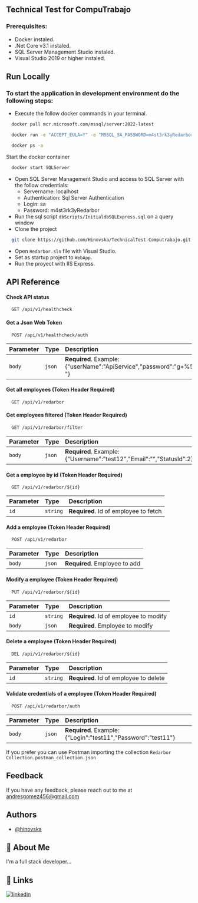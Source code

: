 ## Technical Test for CompuTrabajo
### Prerequisites:

- Docker instaled.
- .Net Core v3.1 instaled.
- SQL Server Management Studio instaled.
- Visual Studio 2019 or higher instaled.


    
## Run Locally
### To start the application in development environment do the following steps:
- Execute the follow docker commands in your terminal.

```bash
  docker pull mcr.microsoft.com/mssql/server:2022-latest
```
```bash
  docker run -e "ACCEPT_EULA=Y" -e "MSSQL_SA_PASSWORD=m4st3rk3yRedarbor" -p 1433:1433 --name SQLServer --hostname SQLServer -d mcr.microsoft.com/mssql/server:2022-latest
```
```bash
  docker ps -a
```
Start the docker container
```bash
  docker start SQLServer
```
- Open SQL Server Management Studio and access to SQL Server with the follow credentials:
    - Servername: localhost
    - Authentication: Sql Server Authentication
    - Login: sa
    - Password: m4st3rk3yRedarbor
- Run the sql script ```dbScripts/InitialdbSQLExpress.sql``` on a query window
- Clone the project

```bash
  git clone https://github.com/Hinovska/TechnicalTest-Computrabajo.git
```
- Open ```Redarbor.sln``` file with Visual Studio.
- Set as startup project to ```WebApp```.
- Run the proyect with IIS Express. 


## API Reference

#### Check API status

```http
  GET /api/v1/healthcheck
```

#### Get a Json Web Token

```http
  POST /api/v1/healthcheck/auth
```
| Parameter | Type     | Description                |
| :-------- | :------- | :------------------------- |
| `body` | `json` | **Required**. Example: {"userName":"ApiService","password":"g+%5Hxk9M&F@wwC-"}|

#### Get all employees (**Token Header Required**)

```http
  GET /api/v1/redarbor
```

#### Get employees filtered (**Token Header Required**)

```http
  GET /api/v1/redarbor/filter
```

| Parameter | Type     | Description                |
| :-------- | :------- | :------------------------- |
| `body` | `json` | **Required**. Example: {"Username":"test12","Email":"","StatusId":2} |

#### Get a employee by id (**Token Header Required**)

```http
  GET /api/v1/redarbor/${id}
```

| Parameter | Type     | Description                       |
| :-------- | :------- | :-------------------------------- |
| `id`      | `string` | **Required**. Id of employee to fetch |

####  Add a employee (**Token Header Required**)

```http
  POST /api/v1/redarbor
```

| Parameter | Type     | Description                       |
| :-------- | :------- | :-------------------------------- |
| `body` | `json` | **Required**. Employee to add |

####  Modify a employee (**Token Header Required**)

```http
  PUT /api/v1/redarbor/${id}
```

| Parameter | Type     | Description                       |
| :-------- | :------- | :-------------------------------- |
| `id`      | `string` | **Required**. Id of employee to modify |
| `body` | `json` | **Required**. Employee to modify |


####  Delete a employee (**Token Header Required**)

```http
  DEL /api/v1/redarbor/${id}
```

| Parameter | Type     | Description                       |
| :-------- | :------- | :-------------------------------- |
| `id`      | `string` | **Required**. Id of employee to delete |


####  Validate credentials of a employee (**Token Header Required**)

```http
  POST /api/v1/redarbor/auth
```

| Parameter | Type     | Description                       |
| :-------- | :------- | :-------------------------------- |
| `body`      | `json` | **Required**. Example: {"Login":"test11","Password":"test11"} |

If you prefer you can use Postman importing the collection ```Redarbor Collection.postman_collection.json```


## Feedback

If you have any feedback, please reach out to me at andresgomez456@gmail.com


## Authors

- [@hinovska](https://www.github.com/hinovska)


## 🚀 About Me
I'm a full stack developer...


## 🔗 Links
[![linkedin](https://img.shields.io/badge/linkedin-0A66C2?style=for-the-badge&logo=linkedin&logoColor=white)](https://www.linkedin.com/in/andr%C3%A9s-g%C3%B3mez-1563b7130/)

